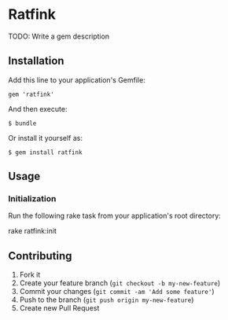 # Ratfink

TODO: Write a gem description

## Installation

Add this line to your application's Gemfile:

    gem 'ratfink'

And then execute:

    $ bundle

Or install it yourself as:

    $ gem install ratfink

## Usage

### Initialization

Run the following rake task from your application's root directory:

  rake ratfink:init


## Contributing

1. Fork it
2. Create your feature branch (`git checkout -b my-new-feature`)
3. Commit your changes (`git commit -am 'Add some feature'`)
4. Push to the branch (`git push origin my-new-feature`)
5. Create new Pull Request
